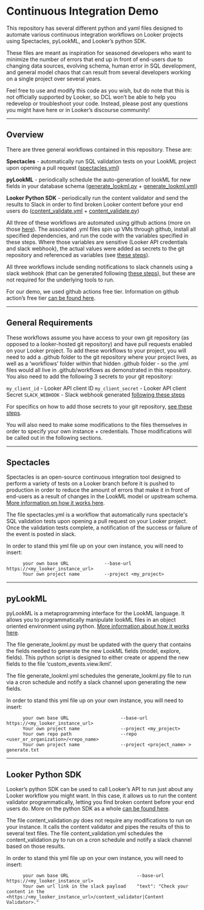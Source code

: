 # Continuous Integration Demo

This repository has several different python and yaml files designed to automate various continuous integration workflows on Looker projects using Spectacles, pyLookML, and Looker’s python SDK.

These files are meant as inspiration for seasoned developers who want to minimize  the number of errors that end up in front of end-users due to changing data sources, evolving schema, human error in SQL development, and general model chaos that can result from several developers working on a single project over several years.

Feel free to use and modify this code as you wish, but do note that this is not officially supported by Looker, so DCL won’t  be able to help you redevelop or troubleshoot your code. Instead, please post any questions you might have here or in Looker’s discourse community!

________________________________

## Overview

There are three general workflows contained in this repository. These are:

**Spectacles** - automatically run SQL validation tests on your LookML project upon opening a pull request ([spectacles.yml](https://github.com/looker/ci_demo/blob/master/.github/workflows/spectacles.yml))

**pyLookML** - periodically schedule the auto-generation of lookML for new fields in your database schema ([generate_lookml.py](https://github.com/looker/ci_demo/blob/master/.github/workflows/generate_lookml.py) + [generate_lookml.yml](https://github.com/looker/ci_demo/blob/master/.github/workflows/generate_lookml.yml))

**Looker Python SDK** - periodically run the content validator and send the results to Slack in order to find broken Looker content before your end users do ([content_validate.yml](https://github.com/looker/ci_demo/blob/master/.github/workflows/content_validate.yml)  + [content_validate.py](https://github.com/looker/ci_demo/blob/master/.github/workflows/content_validation.py))


All three of these workflows are automated using github actions (more on those [here](https://github.com/features/actions)). The associated .yml files spin up VMs through github, install all specified dependencies, and run the code with the variables specified in these steps. Where those variables are sensitive (Looker API credentials and slack webhook), the actual values were added as secrets to the git repository and referenced as variables (see [these steps](https://help.github.com/en/actions/configuring-and-managing-workflows/creating-and-storing-encrypted-secrets#creating-encrypted-secrets)).

All three workflows include sending notifications to slack channels using a slack webhook (that can be generated following [these steps](https://api.slack.com/messaging/webhooks#posting_with_webhooks)), but these are not required for the underlying tools to run. 

For our demo, we used github actions free tier. Information on github action’s free tier [can be found here](https://help.github.com/en/github/setting-up-and-managing-billing-and-payments-on-github/about-billing-for-github-actions).

________________________________

## General Requirements

These workflows assume you have access to your own git repository (as opposed to a looker-hosted git repository) and have pull requests enabled on your Looker project. To add these workflows to your project, you will need to add a .github folder to the git repository where your project lives, as well as a ‘workflows’ folder within that hidden .github folder - so the .yml files would all live in .github/workflows as demonstrated in this repository. You also need to add the following 3  secrets to your git repository:

`my_client_id` - Looker API client ID
`my_client_secret` - Looker API client Secret
`SLACK_WEBHOOK` - Slack webhook generated [following these steps](https://api.slack.com/messaging/webhooks#posting_with_webhooks)

For specifics on how to add  those secrets to your git repository, [see these steps](https://help.github.com/en/actions/configuring-and-managing-workflows/creating-and-storing-encrypted-secrets#creating-encrypted-secrets).

You will also need to make  some modifications to the files themselves in order to specify your own instance + credentials. Those modifications will be called out in the following sections.

________________________________

## Spectacles

Spectacles is an open-source continuous integration tool designed to perform a variety of tests on a Looker branch before it is pushed to production in order to reduce the amount of errors that make it in front of end-users as a result of changes in the LookML model or upstream schema. [More information on how it works here](https://spectacles.dev/).

The file spectacles.yml is a workflow that automatically runs spectacle's SQL validation tests upon opening a pull request on your Looker project. Once the validation tests complete, a notification of the success or failure of the event is posted in slack.

In order to stand this yml file up on your own instance, you will need to insert:
```
      your own base URL             --base-url https://<my_looker_instance_url>
      Your own project name         --project <my_project>
```
________________________________

## pyLookML

pyLookML is a metaprogramming interface for the LookML language. It allows you to programmatically manipulate lookML files in an object oriented environment using python. [More information about how it works here](https://pylookml.readthedocs.io/en/latest/introduction.html).

The file generate_lookml.py must be updated with the query that contains the fields needed to generate the new LookML fields (model, explore, fields). This python script is designed to either create or append the new fields to the file ‘custom_events.view.lkml’. 

The file generate_lookml.yml schedules the generate_lookml.py file to run via a cron schedule and notify a slack channel upon generating the new fields.

In order to stand this yml file up on your own instance, you will need to insert:
```
      your own base URL                   --base-url https://<my_looker_instance_url>
      Your own project name               --project <my_project>
      Your own repo path                  --repo <user_or_organization>/<repo_name>
      Your own project name               --project <project_name> > generate.txt
```

________________________________

## Looker Python SDK

Looker’s python SDK can be used to call Looker’s API to run just about any Looker workflow you might want. In this case,  it allows us to run the content validator programmatically, letting you find broken content before your end users do. More on the python SDK as a whole [can be found here](https://github.com/looker-open-source/sdk-codegen/tree/master/python).

The file content_validation.py does not require any modifications to run on your instance. It calls the content  validator  and pipes the results of this to several text files.
The file content_validation.yml schedules the content_validation.py to  run on a cron schedule and notify a slack channel based on those results.

In order to stand this yml file up on your own instance, you will need to insert:
```
      your own base URL                         --base-url https://<my_looker_instance_url>
      Your own url link in the slack payload    "text": "Check your content in the <https:/<my_looker_instance_url>/content_validator|Content Validator>."
```


